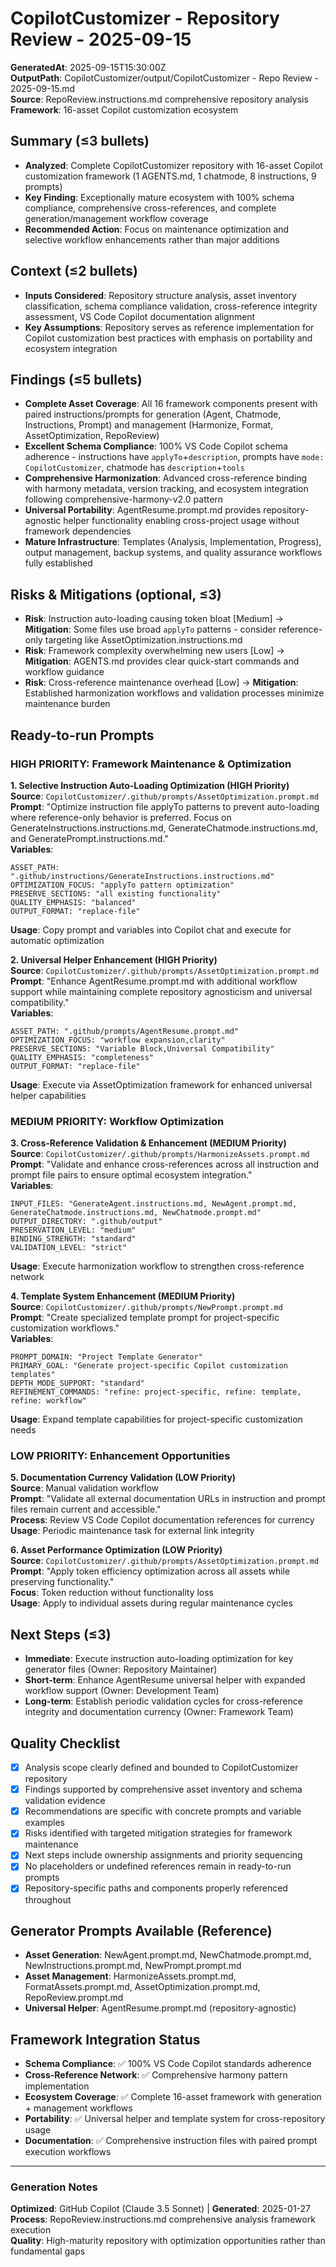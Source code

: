 # CopilotCustomizer - Repository Review - 2025-09-15

**GeneratedAt**: 2025-09-15T15:30:00Z  
**OutputPath**: CopilotCustomizer/output/CopilotCustomizer - Repo Review - 2025-09-15.md  
**Source**: RepoReview.instructions.md comprehensive repository analysis  
**Framework**: 16-asset Copilot customization ecosystem

## Summary (≤3 bullets)
- **Analyzed**: Complete CopilotCustomizer repository with 16-asset Copilot customization framework (1 AGENTS.md, 1 chatmode, 8 instructions, 9 prompts)
- **Key Finding**: Exceptionally mature ecosystem with 100% schema compliance, comprehensive cross-references, and complete generation/management workflow coverage
- **Recommended Action**: Focus on maintenance optimization and selective workflow enhancements rather than major additions

## Context (≤2 bullets)  
- **Inputs Considered**: Repository structure analysis, asset inventory classification, schema compliance validation, cross-reference integrity assessment, VS Code Copilot documentation alignment
- **Key Assumptions**: Repository serves as reference implementation for Copilot customization best practices with emphasis on portability and ecosystem integration

## Findings (≤5 bullets)
- **Complete Asset Coverage**: All 16 framework components present with paired instructions/prompts for generation (Agent, Chatmode, Instructions, Prompt) and management (Harmonize, Format, AssetOptimization, RepoReview)
- **Excellent Schema Compliance**: 100% VS Code Copilot schema adherence - instructions have `applyTo`+`description`, prompts have `mode: CopilotCustomizer`, chatmode has `description`+`tools`
- **Comprehensive Harmonization**: Advanced cross-reference binding with harmony metadata, version tracking, and ecosystem integration following comprehensive-harmony-v2.0 pattern
- **Universal Portability**: AgentResume.prompt.md provides repository-agnostic helper functionality enabling cross-project usage without framework dependencies
- **Mature Infrastructure**: Templates (Analysis, Implementation, Progress), output management, backup systems, and quality assurance workflows fully established

## Risks & Mitigations (optional, ≤3)
- **Risk**: Instruction auto-loading causing token bloat [Medium] → **Mitigation**: Some files use broad `applyTo` patterns - consider reference-only targeting like AssetOptimization.instructions.md
- **Risk**: Framework complexity overwhelming new users [Low] → **Mitigation**: AGENTS.md provides clear quick-start commands and workflow guidance
- **Risk**: Cross-reference maintenance overhead [Low] → **Mitigation**: Established harmonization workflows and validation processes minimize maintenance burden

## Ready-to-run Prompts

### HIGH PRIORITY: Framework Maintenance & Optimization

**1. Selective Instruction Auto-Loading Optimization (HIGH Priority)**  
**Source**: `CopilotCustomizer/.github/prompts/AssetOptimization.prompt.md`  
**Prompt**: "Optimize instruction file applyTo patterns to prevent auto-loading where reference-only behavior is preferred. Focus on GenerateInstructions.instructions.md, GenerateChatmode.instructions.md, and GeneratePrompt.instructions.md."  
**Variables**: 
```
ASSET_PATH: ".github/instructions/GenerateInstructions.instructions.md"
OPTIMIZATION_FOCUS: "applyTo pattern optimization"
PRESERVE_SECTIONS: "all existing functionality"  
QUALITY_EMPHASIS: "balanced"
OUTPUT_FORMAT: "replace-file"
```
**Usage**: Copy prompt and variables into Copilot chat and execute for automatic optimization

**2. Universal Helper Enhancement (HIGH Priority)**  
**Source**: `CopilotCustomizer/.github/prompts/AssetOptimization.prompt.md`  
**Prompt**: "Enhance AgentResume.prompt.md with additional workflow support while maintaining complete repository agnosticism and universal compatibility."  
**Variables**:
```  
ASSET_PATH: ".github/prompts/AgentResume.prompt.md"
OPTIMIZATION_FOCUS: "workflow expansion,clarity"
PRESERVE_SECTIONS: "Variable Block,Universal Compatibility"
QUALITY_EMPHASIS: "completeness" 
OUTPUT_FORMAT: "replace-file"
```
**Usage**: Execute via AssetOptimization framework for enhanced universal helper capabilities

### MEDIUM PRIORITY: Workflow Optimization

**3. Cross-Reference Validation & Enhancement (MEDIUM Priority)**  
**Source**: `CopilotCustomizer/.github/prompts/HarmonizeAssets.prompt.md`  
**Prompt**: "Validate and enhance cross-references across all instruction and prompt file pairs to ensure optimal ecosystem integration."  
**Variables**:
```
INPUT_FILES: "GenerateAgent.instructions.md, NewAgent.prompt.md, GenerateChatmode.instructions.md, NewChatmode.prompt.md"
OUTPUT_DIRECTORY: ".github/output"
PRESERVATION_LEVEL: "medium"
BINDING_STRENGTH: "standard"  
VALIDATION_LEVEL: "strict"
```
**Usage**: Execute harmonization workflow to strengthen cross-reference network

**4. Template System Enhancement (MEDIUM Priority)**  
**Source**: `CopilotCustomizer/.github/prompts/NewPrompt.prompt.md`  
**Prompt**: "Create specialized template prompt for project-specific customization workflows."  
**Variables**:
```
PROMPT_DOMAIN: "Project Template Generator"  
PRIMARY_GOAL: "Generate project-specific Copilot customization templates"
DEPTH_MODE_SUPPORT: "standard"
REFINEMENT_COMMANDS: "refine: project-specific, refine: template, refine: workflow"
```
**Usage**: Expand template capabilities for project-specific customization needs

### LOW PRIORITY: Enhancement Opportunities  

**5. Documentation Currency Validation (LOW Priority)**  
**Source**: Manual validation workflow  
**Prompt**: "Validate all external documentation URLs in instruction and prompt files remain current and accessible."  
**Process**: Review VS Code Copilot documentation references for currency  
**Usage**: Periodic maintenance task for external link integrity

**6. Asset Performance Optimization (LOW Priority)**  
**Source**: `CopilotCustomizer/.github/prompts/AssetOptimization.prompt.md`  
**Prompt**: "Apply token efficiency optimization across all assets while preserving functionality."  
**Focus**: Token reduction without functionality loss  
**Usage**: Apply to individual assets during regular maintenance cycles

## Next Steps (≤3)
- **Immediate**: Execute instruction auto-loading optimization for key generator files (Owner: Repository Maintainer)  
- **Short-term**: Enhance AgentResume universal helper with expanded workflow support (Owner: Development Team)
- **Long-term**: Establish periodic validation cycles for cross-reference integrity and documentation currency (Owner: Framework Team)

## Quality Checklist
- [x] Analysis scope clearly defined and bounded to CopilotCustomizer repository  
- [x] Findings supported by comprehensive asset inventory and schema validation evidence
- [x] Recommendations are specific with concrete prompts and variable examples  
- [x] Risks identified with targeted mitigation strategies for framework maintenance
- [x] Next steps include ownership assignments and priority sequencing
- [x] No placeholders or undefined references remain in ready-to-run prompts
- [x] Repository-specific paths and components properly referenced throughout

## Generator Prompts Available (Reference)
- **Asset Generation**: NewAgent.prompt.md, NewChatmode.prompt.md, NewInstructions.prompt.md, NewPrompt.prompt.md
- **Asset Management**: HarmonizeAssets.prompt.md, FormatAssets.prompt.md, AssetOptimization.prompt.md, RepoReview.prompt.md  
- **Universal Helper**: AgentResume.prompt.md (repository-agnostic)

## Framework Integration Status
- **Schema Compliance**: ✅ 100% VS Code Copilot standards adherence
- **Cross-Reference Network**: ✅ Comprehensive harmony pattern implementation  
- **Ecosystem Coverage**: ✅ Complete 16-asset framework with generation + management workflows
- **Portability**: ✅ Universal helper and template system for cross-repository usage
- **Documentation**: ✅ Comprehensive instruction files with paired prompt execution workflows

---

### Generation Notes  
**Optimized**: GitHub Copilot (Claude 3.5 Sonnet) | **Generated**: 2025-01-27  
**Process**: RepoReview.instructions.md comprehensive analysis framework execution  
**Quality**: High-maturity repository with optimization opportunities rather than fundamental gaps